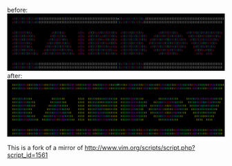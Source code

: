 before: ![before](before.png)
after: ![after](after.png)

This is a fork of a mirror of http://www.vim.org/scripts/script.php?script_id=1561

